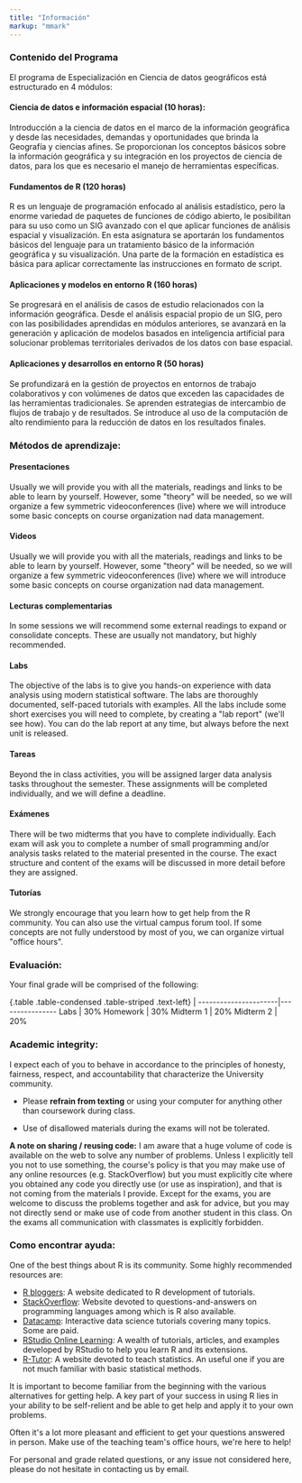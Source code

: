 ```yaml
---
title: "Información"
markup: "mmark"
---
```

### Contenido del Programa

El programa de Especialización en Ciencia de datos geográficos está estructurado en 4 módulos:

#### **Ciencia de datos e información espacial** (10 horas): 

Introducción a la ciencia de datos en el marco de la información geográfica y desde las necesidades, demandas y oportunidades que brinda la Geografía y ciencias afines. Se proporcionan los conceptos básicos sobre la información geográfica y su integración en los proyectos de ciencia de datos, para los que es necesario el manejo de herramientas específicas.

#### **Fundamentos de R** (120 horas)

R es un lenguaje de programación enfocado al análisis estadístico, pero la enorme variedad de paquetes de funciones de código abierto, le posibilitan para su uso como un SIG avanzado con el que aplicar funciones de análisis espacial y visualización. En esta asignatura se aportarán los fundamentos básicos del lenguaje para un tratamiento básico de la información geográfica y su visualización. Una parte de la formación en estadística es básica para aplicar correctamente las instrucciones en formato de script.

#### **Aplicaciones y modelos en entorno R** (160 horas)

Se progresará en el análisis de casos de estudio relacionados con la información geográfica. Desde el análisis espacial propio de un SIG, pero con las posibilidades aprendidas en módulos anteriores, se avanzará en la generación y aplicación de modelos basados en inteligencia artificial para solucionar problemas territoriales derivados de los datos con base espacial.

#### **Aplicaciones y desarrollos en entorno R** (50 horas)

Se profundizará en la gestión de proyectos en entornos de trabajo colaborativos y con volúmenes de datos que exceden las capacidades de las herramientas tradicionales. Se aprenden estrategias de intercambio de flujos de trabajo y de resultados. Se introduce al uso de la computación de alto rendimiento para la reducción de datos en los resultados finales.


### Métodos de aprendizaje:

#### **Presentaciones**

Usually we will provide you with all the materials, readings and links to be able to learn by yourself. However, some "theory" will be needed, so we will organize a few symmetric videoconferences (live) where we will introduce some basic concepts on course organization nad data management. 

#### **Videos**

Usually we will provide you with all the materials, readings and links to be able to learn by yourself. However, some "theory" will be needed, so we will organize a few symmetric videoconferences (live) where we will introduce some basic concepts on course organization nad data management.

#### **Lecturas complementarias**

In some sessions we will recommend some external readings to expand or consolidate concepts. These are usually not mandatory, but highly recommended.


#### **Labs**

The objective of the labs is to give you hands-on experience with data analysis using modern statistical software. The labs are thoroughly documented, self-paced tutorials with examples. All the labs include some short exercises you will need to complete, by creating a "lab report" (we'll see how). You can do the lab report at any time, but always before the next unit is released.


#### **Tareas**

Beyond the in class activities, you will be assigned larger data analysis tasks throughout the semester. These assignments will be completed individually, and we will define a deadline. 


#### **Exámenes**

There will be two midterms that you have to complete individually. Each exam will ask you to complete a number of small programming and/or analysis tasks related to the material presented in the course. The exact structure and content of the exams will be discussed in more detail before they are assigned.

####  **Tutorías** 

We strongly encourage that you learn how to get help from the R community. You can also use the virtual campus forum tool. If some concepts are not fully understood by most of you, we can organize virtual "office hours".


### Evaluación:

Your final grade will be comprised of the following:

{.table .table-condensed .table-striped .text-left}
 <span></span>        | <span></span>
----------------------|----------------
Labs                  | 30%
Homework              | 30%
Midterm 1             | 20%
Midterm 2             | 20%



### Academic integrity:

I expect each of you to behave in accordance to the principles of honesty, fairness, respect, and accountability that characterize the University community. 

- Please **refrain from texting** or using your computer for anything other than coursework during class.

- Use of disallowed materials during the exams will not be tolerated.

**A note on sharing / reusing code:** I am aware that a huge volume of code is available on the web to solve any number of problems. Unless I explicitly tell you not to use something, the course's policy is that you may make use of any online resources (e.g. StackOverflow) but you must explicitly cite where you obtained any code you directly use (or use as inspiration), and that is not coming from the materials I provide. Except for the exams, you are welcome to discuss the problems together and ask for advice, but you may not directly send or make use of code from another student in this class. On the  exams all communication with classmates is explicitly forbidden.

### Como encontrar ayuda:

One of the best things about R is its community. Some highly recommended resources are:

- [R bloggers](http://www.r-bloggers.com/): A website dedicated to R development of tutorials.
- [StackOverflow](http://stackoverflow.com/): Website devoted to questions-and-answers on programming languages among which is R also available.
- [Datacamp](https://www.datacamp.com/search?q=&facets%5Btechnology%5D%5B%5D=R): Interactive data science tutorials covering many topics. Some are paid.
- [RStudio Online Learning](https://www.rstudio.com/online-learning/): A wealth of tutorials, articles, and examples developed by RStudio to help you learn R and its extensions.
- [R-Tutor](http://www.r-tutor.com/): A website devoted to teach statistics. An useful one if you are not much familiar with basic statistical methods.

It is important to become familiar from the beginning with the various alternatives for getting help. A key part of your success in using R lies in your ability to be self-relient and be able to get help and apply it to your own problems.

Often it's a lot more pleasant and efficient to get your questions answered in person. Make use of the teaching team's office hours, we're here to help!

For personal and grade related questions, or any issue not considered here, please do not hesitate in contacting us by email.
